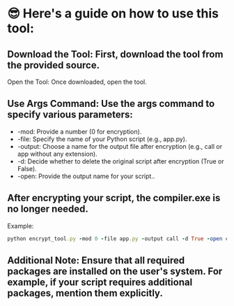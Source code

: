 # 😎 Here's a guide on how to use this tool:

## Download the Tool: First, download the tool from the provided source.

Open the Tool: Once downloaded, open the tool.

## Use Args Command: Use the args command to specify various parameters:

* -mod: Provide a number (0 for encryption).
*  -file: Specify the name of your Python script (e.g., app.py).
*   -output: Choose a name for the output file after encryption (e.g., call or app without any extension).
*   -d: Decide whether to delete the original script after encryption (True or False).
*   -open: Provide the output name for your script..

## After encrypting your script, the compiler.exe is no longer needed.

Example:
```ruby
python encrypt_tool.py -mod 0 -file app.py -output call -d True -open call
```
## Additional Note: Ensure that all required packages are installed on the user's system. For example, if your script requires additional packages, mention them explicitly.


